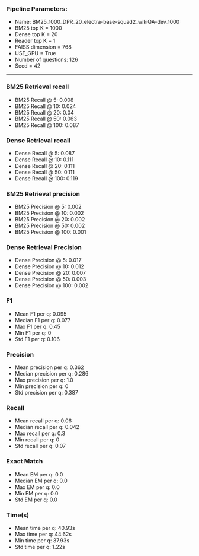 ### Pipeline Parameters:
* Name: BM25_1000_DPR_20_electra-base-squad2_wikiQA-dev_1000
* BM25 top K = 1000
* Dense top K = 20
* Reader top K = 1
* FAISS dimension = 768
* USE_GPU = True
* Number of questions: 126
* Seed = 42
------
### BM25 Retrieval recall 
* BM25 Recall @ 5: 0.008
* BM25 Recall @ 10: 0.024
* BM25 Recall @ 20: 0.04
* BM25 Recall @ 50: 0.063
* BM25 Recall @ 100: 0.087
### Dense Retrieval recall 
* Dense Recall @ 5: 0.087
* Dense Recall @ 10: 0.111
* Dense Recall @ 20: 0.111
* Dense Recall @ 50: 0.111
* Dense Recall @ 100: 0.119
### BM25 Retrieval precision 
* BM25 Precision @ 5: 0.002
* BM25 Precision @ 10: 0.002
* BM25 Precision @ 20: 0.002
* BM25 Precision @ 50: 0.002
* BM25 Precision @ 100: 0.001
### Dense Retrieval Precision 
* Dense Precision @ 5: 0.017
* Dense Precision @ 10: 0.012
* Dense Precision @ 20: 0.007
* Dense Precision @ 50: 0.003
* Dense Precision @ 100: 0.002
### F1 
* Mean F1 per q: 0.095
* Median F1 per q: 0.077
* Max F1 per q: 0.45
* Min F1 per q: 0
* Std F1 per q: 0.106
### Precision 
* Mean precision per q: 0.362
* Median precision per q: 0.286
* Max precision per q: 1.0
* Min precision per q: 0
* Std precision per q: 0.387
### Recall 
* Mean recall per q: 0.06
* Median recall per q: 0.042
* Max recall per q: 0.3
* Min recall per q: 0
* Std recall per q: 0.07
### Exact Match 
* Mean EM per q: 0.0
* Median EM per q: 0.0
* Max EM per q: 0.0
* Min EM per q: 0.0
* Std EM per q: 0.0
### Time(s) 
* Mean time per q: 40.93s
* Max time per q: 44.62s
* Min time per q: 37.93s
* Std time per q: 1.22s
